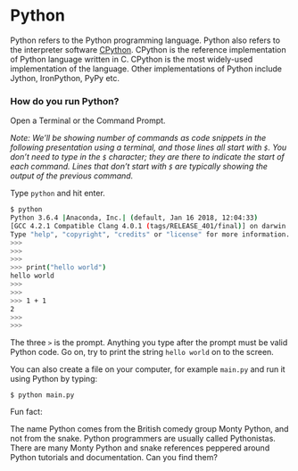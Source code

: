 # Python

Python refers to the Python programming language.
Python also refers to the interpreter software [CPython](https://github.com/python/cpython).
CPython is the reference implementation of Python language written in C.
CPython is the most widely-used implementation of the language.
Other implementations of Python include Jython, IronPython, PyPy etc.

### How do you run Python?

Open a Terminal or the Command Prompt.

*Note: We’ll be showing number of commands as code snippets in the following presentation using a terminal, and those lines all start with `$`.
You don’t need to type in the `$` character; they are there to indicate the start of each command.
Lines that don’t start with `$` are typically showing the output of the previous command.*

Type `python` and hit enter.

```bash
$ python
Python 3.6.4 |Anaconda, Inc.| (default, Jan 16 2018, 12:04:33)
[GCC 4.2.1 Compatible Clang 4.0.1 (tags/RELEASE_401/final)] on darwin
Type "help", "copyright", "credits" or "license" for more information.
>>>
>>>
>>>
>>> print("hello world")
hello world
>>>
>>>
>>> 1 + 1
2
>>>
>>>
```

The three `>` is the prompt. Anything you type after the prompt must be valid Python code.
Go on, try to print the string `hello world` on to the screen.

You can also create a file on your computer, for example `main.py` and run it using Python by typing:

```
$ python main.py
```


Fun fact:

The name Python comes from the British comedy group Monty Python, and not from the snake.
Python programmers are usually called Pythonistas.
There are many Monty Python and snake references peppered around Python tutorials and documentation. Can you find them?


